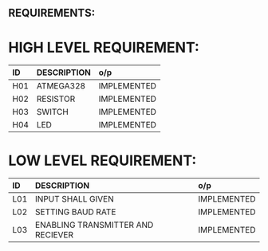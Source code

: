 ## REQUIREMENTS:
# HIGH LEVEL REQUIREMENT:
|ID|DESCRIPTION|o/p|
|:-|:----------|:--|
|H01|ATMEGA328|IMPLEMENTED|
|H02|RESISTOR|IMPLEMENTED|
|H03|SWITCH|IMPLEMENTED|
|H04|LED|IMPLEMENTED|

# LOW LEVEL REQUIREMENT:
|ID|DESCRIPTION|o/p|
|:-|:----------|:--|
|L01|INPUT SHALL GIVEN|IMPLEMENTED|
|L02|SETTING BAUD RATE|IMPLEMENTED|
|L03|ENABLING TRANSMITTER AND RECIEVER|IMPLEMENTED|
